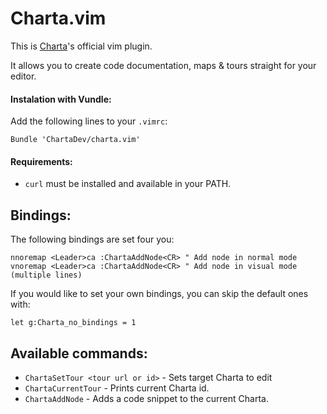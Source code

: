 # Charta.vim

This is [Charta](https://www.charta.dev)'s official vim plugin.

It allows you to create code documentation, maps & tours straight for your editor.

#### Instalation with Vundle:

Add the following lines to your `.vimrc`:

```
Bundle 'ChartaDev/charta.vim'
```

#### Requirements:

- `curl` must be installed and available in your PATH.

## Bindings:

The following bindings are set four you:

```vim
nnoremap <Leader>ca :ChartaAddNode<CR> " Add node in normal mode
vnoremap <Leader>ca :ChartaAddNode<CR> " Add node in visual mode (multiple lines)
```

If you would like to set your own bindings, you can skip the default ones with:

```
let g:Charta_no_bindings = 1
```

## Available commands:

- `ChartaSetTour <tour url or id>` - Sets target Charta to edit
- `ChartaCurrentTour` - Prints current Charta id.
- `ChartaAddNode` - Adds a code snippet to the current Charta.
